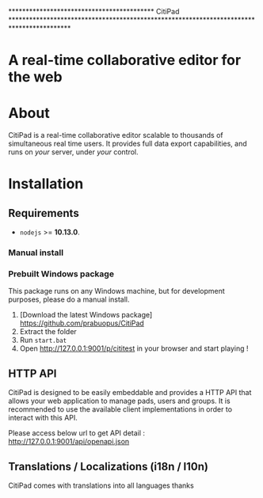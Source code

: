 ****************************************** CitiPad *****************************************************************************************
# A real-time collaborative editor for the web

# About
CitiPad is a real-time collaborative editor scalable to thousands of simultaneous real time users. It provides full data export capabilities, and runs on _your_ server, under _your_ control.

# Installation

## Requirements
- `nodejs` >= **10.13.0**.

### Manual install

### Prebuilt Windows package
This package runs on any Windows machine, but for development purposes, please do a manual install.

1. [Download the latest Windows package] https://github.com/prabuopus/CitiPad
2. Extract the folder
3. Run `start.bat` 
3. Open http://127.0.0.1:9001/p/cititest in your browser and start playing !

## HTTP API
CitiPad  is designed to be easily embeddable and provides a HTTP API that allows your web application to manage pads, users and groups. It is recommended to use the available client implementations in order to interact with this API.

Please access below url to get API detail  : http://127.0.0.1:9001/api/openapi.json

## Translations / Localizations (i18n / l10n)
CitiPad comes with translations into all languages thanks
